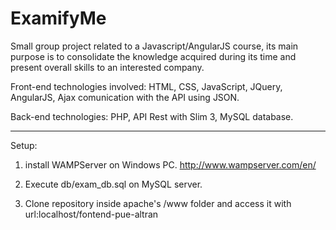 # ExamifyMe

Small group project related to a Javascript/AngularJS course, its main purpose is to consolidate the knowledge acquired during its time and present overall skills to an interested company.

Front-end technologies involved: HTML, CSS, JavaScript, JQuery, AngularJS, Ajax comunication with the API using JSON.

Back-end technologies: PHP, API Rest with Slim 3, MySQL database.

------------------------------------------------------------------------------------------------------------------------------------------

Setup:

1) install WAMPServer on Windows PC. 
http://www.wampserver.com/en/

2) Execute db/exam_db.sql on MySQL server.

3) Clone repository inside apache's /www folder and access it with url:localhost/fontend-pue-altran


